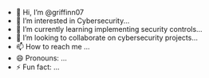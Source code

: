 - 👋 Hi, I’m @griffinn07
- 👀 I’m interested in Cybersecurity...
- 🌱 I’m currently learning implementing security controls...
- 💞️ I’m looking to collaborate on cybersecurity projects...
- 📫 How to reach me ...
- 😄 Pronouns: ...
- ⚡ Fun fact: ...

<!---
griffinn07/griffinn07 is a ✨ special ✨ repository because its `README.md` (this file) appears on your GitHub profile.
You can click the Preview link to take a look at your changes.
--->
